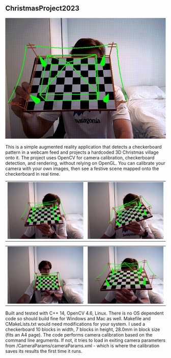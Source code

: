 ## ChristmasProject2023 
![Demo of AR Christmas Village](screenshots/demo_video.gif)

This is a simple augmented reality application that detects a checkerboard pattern in a webcam feed and projects a hardcoded 3D Christmas village onto it. The project uses OpenCV for camera calibration, checkerboard detection, and rendering, without relying on OpenGL. You can calibrate your camera with your own images, then see a festive scene mapped onto the checkerboard in real time.

<table>
  <tr>
    <td><img src="screenshots/ss1.png" width="400"/></td>
    <td><img src="screenshots/ss2.png" width="400"/></td>
  </tr>
</table>

<table>
  <tr>
    <td><img src="screenshots/ss3.png" width="400"/></td>
    <td><img src="screenshots/ss4.png" width="400"/></td>
  </tr>
</table>

Built and tested with C++ 14, OpenCV 4.6, Linux. There is no OS dependent code so should build fine for Windows and Mac as well. Makefile and CMakeLists.txt would need modifications for your system. I used a checkerboard 10 blocks in width, 7 blocks in height, 28.0mm in block size (fits an A4 page). The code performs camera calibration based on the command line arguments. If not, it tries to load in exiting camera parameters from /CameraParams/cameraParams.xml - which is where the calibration saves its results the first time it runs. 

